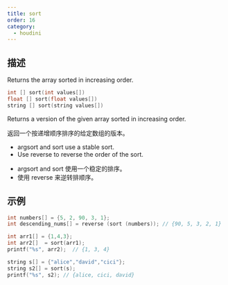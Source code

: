 ```yaml
---
title: sort
order: 16
category:
  - houdini
---
```

    
## 描述

Returns the array sorted in increasing order.

```c
int [] sort(int values[])
float [] sort(float values[])
string [] sort(string values[])
```

Returns a version of the given array sorted in increasing order.

返回一个按递增顺序排序的给定数组的版本。

- argsort and sort use a stable sort.
- Use reverse to reverse the order of the sort.

* argsort and sort 使用一个稳定的排序。
* 使用 reverse 来逆转排顺序。

## 示例

```c
int numbers[] = {5, 2, 90, 3, 1};
int descending_nums[] = reverse (sort (numbers)); // {90, 5, 3, 2, 1}

int arr1[] = {1,4,3};
int arr2[]  = sort(arr1);
printf("%s", arr2);  // {1, 3, 4}

string s[] = {"alice","david","cici"};
string s2[] = sort(s);
printf("%s", s2); // {alice, cici, david}
```
